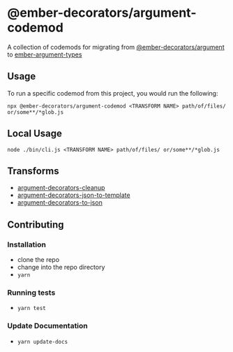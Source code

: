 # @ember-decorators/argument-codemod


A collection of codemods for migrating from [@ember-decorators/argument](https://github.com/ember-decorators/argument) to [ember-argument-types](https://github.com/pzuraq/ember-argument-types)

## Usage

To run a specific codemod from this project, you would run the following:

```
npx @ember-decorators/argument-codemod <TRANSFORM NAME> path/of/files/ or/some**/*glob.js
```

## Local Usage
```
node ./bin/cli.js <TRANSFORM NAME> path/of/files/ or/some**/*glob.js
```

## Transforms

<!--TRANSFORMS_START-->
* [argument-decorators-cleanup](transforms/argument-decorators-cleanup/README.md)
* [argument-decorators-json-to-template](transforms/argument-decorators-json-to-template/README.md)
* [argument-decorators-to-json](transforms/argument-decorators-to-json/README.md)
<!--TRANSFORMS_END-->

## Contributing

### Installation

* clone the repo
* change into the repo directory
* `yarn`

### Running tests

* `yarn test`

### Update Documentation

* `yarn update-docs`
